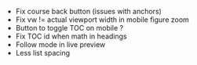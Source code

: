 - Fix course back button (issues with anchors)
- Fix vw != actual viewport width in mobile figure zoom
- Button to toggle TOC on mobile ?
- Fix TOC id when math in headings
- Follow mode in live preview
- Less list spacing
